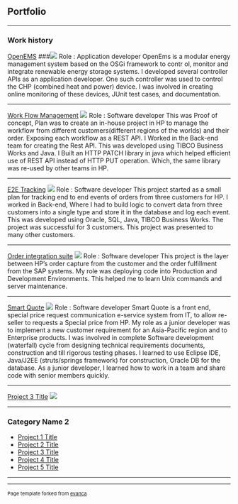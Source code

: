 ## Portfolio

---

### Work history 

[OpenEMS](/sample_page)
###<img src="images/dummy_thumbnail.jpg?raw=true"/>
Role : Application developer
OpenEms is a modular energy management system based on the OSGi framework to contr
ol, monitor and integrate renewable energy storage systems. I developed several controller
APIs as an application developer. One such controller was used to control the CHP
(combined heat and power) device. I was involved in creating online monitoring of these
devices, JUnit test cases, and documentation.

---
[Work Flow Management](/pdf/sample_presentation.pdf)
<img src="images/dummy_thumbnail.jpg?raw=true"/>
Role : Software developer
This was Proof of concept, Plan was to create an in-house project in HP to manage the
workflow from different customers(different regions of the worlds) and their order.
Exposing each workflow as a REST API. I Worked in the Back-end team for creating the Rest
API. This was developed using TIBCO Business Works and Java. I Built an HTTP PATCH
library in java which helped efficient use of REST API instead of HTTP PUT operation. Which,
the same library was re-used by other teams in HP.

---

[E2E Tracking](/pdf/sample_presentation.pdf)
<img src="images/dummy_thumbnail.jpg?raw=true"/>
Role : Software developer
This project started as a small plan for tracking end to end events of orders from three
customers for HP. I worked in Back-end, Where I had to build logic to convert data from
three customers into a single type and store it in the database and log each event. This was
developed using Oracle, SQL, Java, TIBCO Business Works. The project was successful for 3
customers. This project was presented to many other customers.

---

[Order integration suite](/pdf/sample_presentation.pdf)
<img src="images/dummy_thumbnail.jpg?raw=true"/>
Role : Software developer
This project is the layer between HP’s order capture from the customer and the order
fulfillment from the SAP systems. My role was deploying code into Production and
Development Environments. This helped me to learn Unix commands and server
maintenance.

---

[Smart Quote](/pdf/sample_presentation.pdf)
<img src="images/dummy_thumbnail.jpg?raw=true"/>
Role : Software developer
Smart Quote is a front end, special price request communication e-service system from IT,
to allow re-seller to requests a Special price from HP. My role as a junior developer was to
implement a new customer requirement for an Asia-Pacific region and to Enterprise
products. I was involved in complete Software development (waterfall) cycle from
designing technical requirements documents, construction and till rigorous testing phases.
I learned to use Eclipse IDE, Java/J2EE (struts/springs framework) for construction, Oracle
DB for the database. As a junior developer, I learned how to work in a team and share code
with senior members quickly.

---
[Project 3 Title](http://example.com/)
<img src="images/dummy_thumbnail.jpg?raw=true"/>

---

### Category Name 2

- [Project 1 Title](http://example.com/)
- [Project 2 Title](http://example.com/)
- [Project 3 Title](http://example.com/)
- [Project 4 Title](http://example.com/)
- [Project 5 Title](http://example.com/)

---




---
<p style="font-size:11px">Page template forked from <a href="https://github.com/evanca/quick-portfolio">evanca</a></p>
<!-- Remove above link if you don't want to attibute -->
